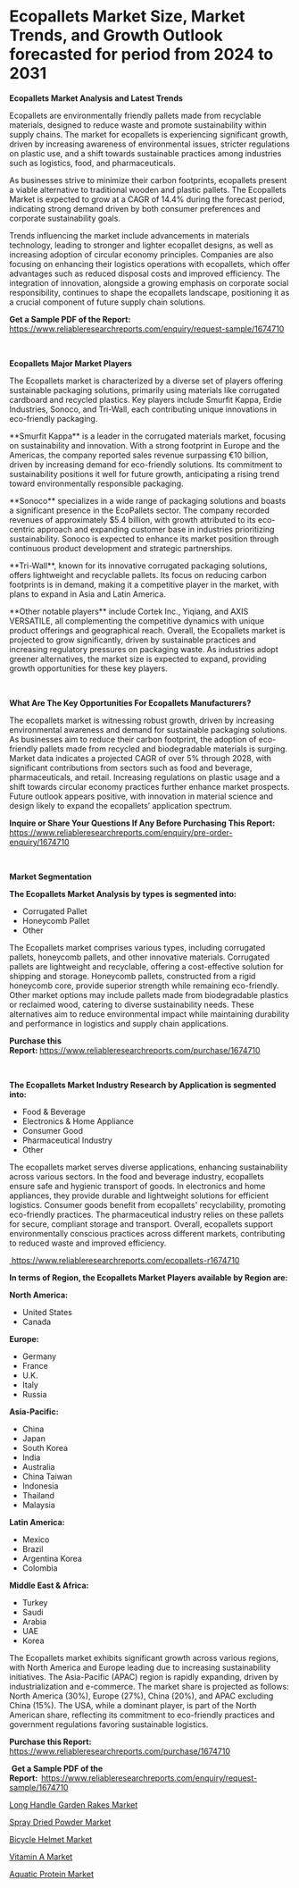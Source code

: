 <p><h1>Ecopallets Market Size, Market Trends, and Growth Outlook forecasted for period from 2024 to 2031</h1></p><p><strong>Ecopallets Market Analysis and Latest Trends</strong></p>
<p><p>Ecopallets are environmentally friendly pallets made from recyclable materials, designed to reduce waste and promote sustainability within supply chains. The market for ecopallets is experiencing significant growth, driven by increasing awareness of environmental issues, stricter regulations on plastic use, and a shift towards sustainable practices among industries such as logistics, food, and pharmaceuticals. </p><p>As businesses strive to minimize their carbon footprints, ecopallets present a viable alternative to traditional wooden and plastic pallets. The Ecopallets Market is expected to grow at a CAGR of 14.4% during the forecast period, indicating strong demand driven by both consumer preferences and corporate sustainability goals. </p><p>Trends influencing the market include advancements in materials technology, leading to stronger and lighter ecopallet designs, as well as increasing adoption of circular economy principles. Companies are also focusing on enhancing their logistics operations with ecopallets, which offer advantages such as reduced disposal costs and improved efficiency. The integration of innovation, alongside a growing emphasis on corporate social responsibility, continues to shape the ecopallets landscape, positioning it as a crucial component of future supply chain solutions.</p></p>
<p><strong>Get a Sample PDF of the Report:&nbsp;</strong> <a href="https://www.reliableresearchreports.com/enquiry/request-sample/1674710?utm_campaign=4&utm_medium=2&utm_source=Github&utm_content=ia&utm_term=10102024&utm_id=ecopallets">https://www.reliableresearchreports.com/enquiry/request-sample/1674710</a></p>
<p>&nbsp;</p>
<p><strong>Ecopallets Major Market Players</strong></p>
<p><p>The Ecopallets market is characterized by a diverse set of players offering sustainable packaging solutions, primarily using materials like corrugated cardboard and recycled plastics. Key players include Smurfit Kappa, Erdie Industries, Sonoco, and Tri-Wall, each contributing unique innovations in eco-friendly packaging.</p><p>**Smurfit Kappa** is a leader in the corrugated materials market, focusing on sustainability and innovation. With a strong footprint in Europe and the Americas, the company reported sales revenue surpassing €10 billion, driven by increasing demand for eco-friendly solutions. Its commitment to sustainability positions it well for future growth, anticipating a rising trend toward environmentally responsible packaging.</p><p>**Sonoco** specializes in a wide range of packaging solutions and boasts a significant presence in the EcoPallets sector. The company recorded revenues of approximately $5.4 billion, with growth attributed to its eco-centric approach and expanding customer base in industries prioritizing sustainability. Sonoco is expected to enhance its market position through continuous product development and strategic partnerships.</p><p>**Tri-Wall**, known for its innovative corrugated packaging solutions, offers lightweight and recyclable pallets. Its focus on reducing carbon footprints is in demand, making it a competitive player in the market, with plans to expand in Asia and Latin America.</p><p>**Other notable players** include Cortek Inc., Yiqiang, and AXIS VERSATILE, all complementing the competitive dynamics with unique product offerings and geographical reach. Overall, the Ecopallets market is projected to grow significantly, driven by sustainable practices and increasing regulatory pressures on packaging waste. As industries adopt greener alternatives, the market size is expected to expand, providing growth opportunities for these key players.</p></p>
<p>&nbsp;</p>
<p><strong>What Are The Key Opportunities For Ecopallets Manufacturers?</strong></p>
<p><p>The ecopallets market is witnessing robust growth, driven by increasing environmental awareness and demand for sustainable packaging solutions. As businesses aim to reduce their carbon footprint, the adoption of eco-friendly pallets made from recycled and biodegradable materials is surging. Market data indicates a projected CAGR of over 5% through 2028, with significant contributions from sectors such as food and beverage, pharmaceuticals, and retail. Increasing regulations on plastic usage and a shift towards circular economy practices further enhance market prospects. Future outlook appears positive, with innovation in material science and design likely to expand the ecopallets’ application spectrum.</p></p>
<p><strong>Inquire or Share Your Questions If Any Before Purchasing This Report:</strong> <a href="https://www.reliableresearchreports.com/enquiry/pre-order-enquiry/1674710?utm_campaign=4&utm_medium=2&utm_source=Github&utm_content=ia&utm_term=10102024&utm_id=ecopallets">https://www.reliableresearchreports.com/enquiry/pre-order-enquiry/1674710</a></p>
<p>&nbsp;</p>
<p><strong>Market Segmentation</strong></p>
<p><strong>The Ecopallets Market Analysis by types is segmented into:</strong></p>
<p><ul><li>Corrugated Pallet</li><li>Honeycomb Pallet</li><li>Other</li></ul></p>
<p><p>The Ecopallets market comprises various types, including corrugated pallets, honeycomb pallets, and other innovative materials. Corrugated pallets are lightweight and recyclable, offering a cost-effective solution for shipping and storage. Honeycomb pallets, constructed from a rigid honeycomb core, provide superior strength while remaining eco-friendly. Other market options may include pallets made from biodegradable plastics or reclaimed wood, catering to diverse sustainability needs. These alternatives aim to reduce environmental impact while maintaining durability and performance in logistics and supply chain applications.</p></p>
<p><strong>Purchase this Report:&nbsp;</strong><a href="https://www.reliableresearchreports.com/purchase/1674710?utm_campaign=4&utm_medium=2&utm_source=Github&utm_content=ia&utm_term=10102024&utm_id=ecopallets">https://www.reliableresearchreports.com/purchase/1674710</a></p>
<p>&nbsp;</p>
<p><strong>The Ecopallets Market Industry Research by Application is segmented into:</strong></p>
<p><ul><li>Food & Beverage</li><li>Electronics & Home Appliance</li><li>Consumer Good</li><li>Pharmaceutical Industry</li><li>Other</li></ul></p>
<p><p>The ecopallets market serves diverse applications, enhancing sustainability across various sectors. In the food and beverage industry, ecopallets ensure safe and hygienic transport of goods. In electronics and home appliances, they provide durable and lightweight solutions for efficient logistics. Consumer goods benefit from ecopallets' recyclability, promoting eco-friendly practices. The pharmaceutical industry relies on these pallets for secure, compliant storage and transport. Overall, ecopallets support environmentally conscious practices across different markets, contributing to reduced waste and improved efficiency.</p></p>
<p><a href="https://www.reliableresearchreports.com/ecopallets-r1674710?utm_campaign=4&utm_medium=2&utm_source=Github&utm_content=ia&utm_term=10102024&utm_id=ecopallets">&nbsp;https://www.reliableresearchreports.com/ecopallets-r1674710</a></p>
<p><strong>In terms of Region, the Ecopallets Market Players available by Region are:</strong></p>
<p>
    <p> <strong> North America: </strong>
        <ul>
            <li>United States</li>
            <li>Canada</li>
        </ul>
        </p> 
    <p> <strong> Europe: </strong>
        <ul>
            <li>Germany</li>
            <li>France</li>
            <li>U.K.</li>
            <li>Italy</li>
            <li>Russia</li>
        </ul>
        </p> 
    <p> <strong> Asia-Pacific: </strong>
        <ul>
            <li>China</li>
            <li>Japan</li>
            <li>South Korea</li>
            <li>India</li>
            <li>Australia</li>
            <li>China Taiwan</li>
            <li>Indonesia</li>
            <li>Thailand</li>
            <li>Malaysia</li>
        </ul>
        </p> 
    <p> <strong> Latin America: </strong>
        <ul>
            <li>Mexico</li>
            <li>Brazil</li>
            <li>Argentina Korea</li>
            <li>Colombia</li>
        </ul>
        </p> 
    <p> <strong> Middle East & Africa: </strong>
        <ul>
            <li>Turkey</li>
            <li>Saudi</li>
            <li>Arabia</li>
            <li>UAE</li>
            <li>Korea</li>
        </ul>
    </p>
    </p>
<p><p>The Ecopallets market exhibits significant growth across various regions, with North America and Europe leading due to increasing sustainability initiatives. The Asia-Pacific (APAC) region is rapidly expanding, driven by industrialization and e-commerce. The market share is projected as follows: North America (30%), Europe (27%), China (20%), and APAC excluding China (15%). The USA, while a dominant player, is part of the North American share, reflecting its commitment to eco-friendly practices and government regulations favoring sustainable logistics.</p></p>
<p><strong>Purchase this Report: </strong><a href="https://www.reliableresearchreports.com/purchase/1674710?utm_campaign=4&utm_medium=2&utm_source=Github&utm_content=ia&utm_term=10102024&utm_id=ecopallets">https://www.reliableresearchreports.com/purchase/1674710</a></p>
<p>&nbsp;<strong>Get a Sample PDF of the Report:&nbsp;&nbsp;</strong><a href="https://www.reliableresearchreports.com/enquiry/request-sample/1674710?utm_campaign=4&utm_medium=2&utm_source=Github&utm_content=ia&utm_term=10102024&utm_id=ecopallets">https://www.reliableresearchreports.com/enquiry/request-sample/1674710</a></p>
<p><strong></strong></p>
<p><p><a href="https://github.com/kathiestrine5ty/Market-Research-Report-List-1/blob/main/long-handle-garden-rakes-market.md?utm_campaign=4&utm_medium=2&utm_source=Github&utm_content=ia&utm_term=10102024&utm_id=ecopallets">Long Handle Garden Rakes Market</a></p><p><a href="https://issuu.com/reportprime-2/docs/spray-dried-powder-market-size-2030_40aef201d533f4?utm_campaign=4&utm_medium=2&utm_source=Github&utm_content=ia&utm_term=10102024&utm_id=ecopallets">Spray Dried Powder Market</a></p><p><a href="https://www.linkedin.com/pulse/bicycle-helmet-market-analysis-product-segmentation-regional-igj3e?utm_campaign=4&utm_medium=2&utm_source=Github&utm_content=ia&utm_term=10102024&utm_id=ecopallets">Bicycle Helmet Market</a></p><p><a href="https://www.linkedin.com/pulse/evolution-vitamin-market-key-shifts-from-2024-2031-insight-burst-zrymf?utm_campaign=4&utm_medium=2&utm_source=Github&utm_content=ia&utm_term=10102024&utm_id=ecopallets">Vitamin A Market</a></p><p><a href="https://issuu.com/reportprime-2/docs/aquatic-protein-market-size-2030.pp_11149abee9e97f?utm_campaign=4&utm_medium=2&utm_source=Github&utm_content=ia&utm_term=10102024&utm_id=ecopallets">Aquatic Protein Market</a></p></p>